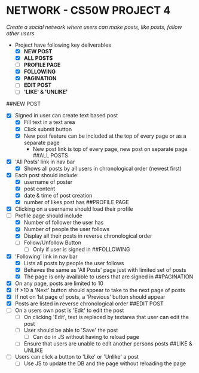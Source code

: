 # NETWORK - CS50W PROJECT 4
*Create a social network where users can make posts, like posts, follow other users*

- Project have following key deliverables
  - [x] **NEW POST**
  - [x] **ALL POSTS**
  - [ ] **PROFILE PAGE**
  - [x] **FOLLOWING**
  - [x] **PAGINATION**
  - [ ] **EDIT POST**
  - [ ] **'LIKE' & 'UNLIKE'**

##NEW POST
- [x] Signed in user can create text based post
  - [x] Fill text in a text area
  - [x] Click submit button
  - [x] New post feature can be included at the top of every page or as a separate page
    - New post link is top of every page, new post on separate page
##ALL POSTS
- [x] 'All Posts' link in nav bar
  - [x] Shows all posts by all users in chronological order (newest first)
- [x] Each post should include:
  - [x] username of poster
  - [x] post content
  - [x] date & time of post creation
  - [x] number of likes post has
##PROFILE PAGE
- [x] Clicking on a username should load their profile
- [ ] Profile page should include
  - [x] Number of follower the user has
  - [x] Number of people the user follows
  - [x] Display all their posts in reverse chronological order
  - [ ] Follow/Unfollow Button
    - [ ] Only if user is signed in
##FOLLOWING
- [x] 'Following' link in nav bar
  - [x] Lists all posts by people the user follows
  - [x] Behaves the same as 'All Posts' page just with limited set of posts
  - [x] The page is only available to users that are signed in
##PAGINATION
- [x] On any page, posts are limited to 10
- [x] If >10 a 'Next' button should appear to take to the next page of posts
- [x] If not on 1st page of posts, a 'Previous' button should appear 
- [x] Posts are listed in reverse chronological order
##EDIT POST
- [ ] On a users own post is 'Edit' to edit the post
  - [ ] On clicking 'Edit', text is replaced by textarea that user can edit the post
  - [ ] User should be able to 'Save' the post
    - [ ] Can do in JS without having to reload page
  - [ ] Ensure that users are unable to edit another persons posts
##LIKE & UNLIKE
- [ ] Users can click a button to 'Like' or 'Unlike' a post
  - [ ] Use JS to update the DB and the page without reloading the page